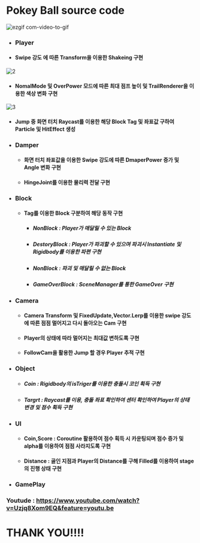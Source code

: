 # Pokey Ball source code

![ezgif com-video-to-gif](https://user-images.githubusercontent.com/62490237/78562054-b5723180-7853-11ea-89f8-5446fbcd5137.gif)

* ### Player

* #### Swipe 강도 에 따른 Transform을 이용한 Shakeing 구현
   
![2](https://user-images.githubusercontent.com/62490237/78562371-33363d00-7854-11ea-93bb-656c30aeda5d.gif)
      
   * #### NomalMode 및 OverPower 모드에 따른 최대 점프 높이 및 TrailRenderer을 이용한 색상 변화 구현

![3](https://user-images.githubusercontent.com/62490237/78562933-21a16500-7855-11ea-81e8-0ce22ea4fdf7.gif)   

   * #### Jump 중 화면 터치 Raycast를 이용한 해당 Block Tag 및 좌표값 구하여  Particle 및 HitEffect 생성  
            
* ### Damper   
   
  * #### 화면 터치 좌표값을 이용한 Swipe 강도에 따른 DmaperPower 증가 및 Angle 변화 구현
  * #### HingeJoint를 이용한 물리력 전달 구현
   
* ### Block   
     
  * #### Tag를 이용한 Block 구분하여 해당 동작 구현
    * ##### NonBlock : Player가 매달릴 수 있는 Block
    * ##### DestoryBlock : Player가 파괴할 수 있으며 파괴시 Instantiate 및 Rigidbody를 이용한 파편 구현
    * ##### NonBlock : 파괴 및 매달릴 수 없는 Block
    * ##### GameOverBlock : SceneManager를 통한 GameOver 구현
  
* ### Camera   
   
  * #### Camera Transform 및 FixedUpdate,Vector.Lerp를 이용한 swipe 강도에 따른 점점 멀어지고 다시 돌아오는 Cam 구현
  * #### Player의 상태에 따라 멀어지는 최대값 변하도록 구현
  * #### FollowCam을 활용한 Jump 할 경우 Player 추적 구현
  
* ### Object   
   
  * ##### Coin : Rigidbody의 isTriger를 이용한 충돌시 코인 획득 구현
  * ##### Targrt : Raycast를 이용, 충돌 좌표 확인하여 센터 확인하여 Player의 상태 변경 및 점수 획득 구현

* ### UI   
   
  * #### Coin,Score : Coroutine 활용하여 점수 획득 시 카운팅되며 점수 증가 및 alpha를 이용하여 점점 사라지도록 구현
  * #### Distance : 골인 지점과 Player의 Distance를 구해 Filled를 이용하여 stage의 진행 상태 구현

* ### GamePlay
   
   
### Youtude : https://www.youtube.com/watch?v=Uzjq8Xom9EQ&feature=youtu.be

# THANK YOU!!!!
 
